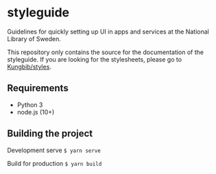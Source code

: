 # styleguide
Guidelines for quickly setting up UI in apps and services at the National Library of Sweden.

This repository only contains the source for the documentation of the styleguide. If you are looking for the stylesheets, please go to [Kungbib/styles](https://github.com/Kungbib/styles).

## Requirements
* Python 3
* node.js (10+)

## Building the project

Development serve
`$ yarn serve`

Build for production
`$ yarn build`
